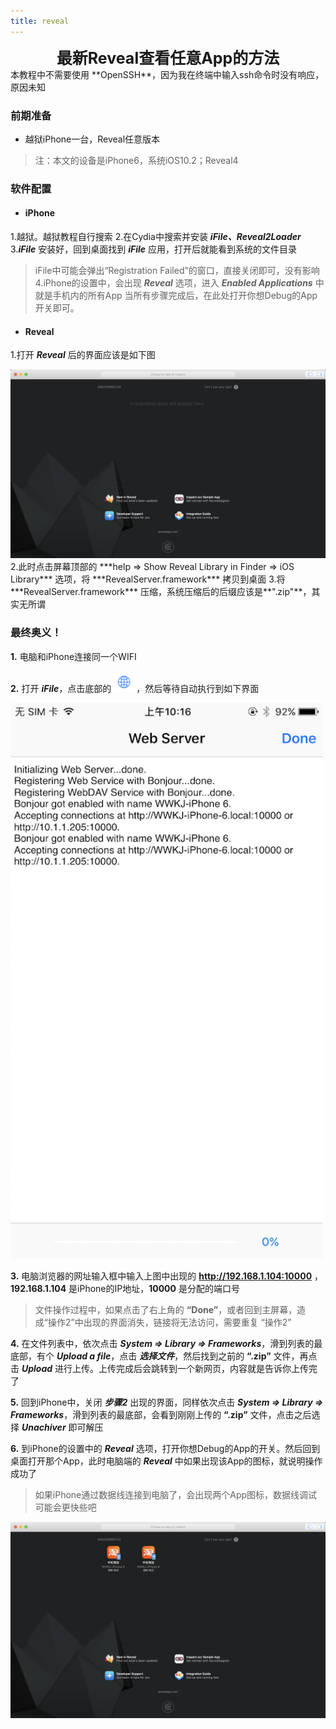 ```yaml
---
title: reveal
---
```


<center><font style="font-size:25px;font-weight: bolder;">最新Reveal查看任意App的方法</font></center>
本教程中不需要使用 **OpenSSH**，因为我在终端中输入ssh命令时没有响应，原因未知

### 前期准备
* 越狱iPhone一台，Reveal任意版本
> 注：本文的设备是iPhone6，系统iOS10.2；Reveal4

### 软件配置
* #### iPhone
 1.越狱。越狱教程自行搜索
 2.在Cydia中搜索并安装 ***iFile、Reveal2Loader***
 3.***iFile*** 安装好，回到桌面找到 ***iFile*** 应用，打开后就能看到系统的文件目录
  > iFile中可能会弹出“Registration Failed”的窗口，直接关闭即可，没有影响
 4.iPhone的设置中，会出现 ***Reveal*** 选项，进入 ***Enabled Applications*** 中就是手机内的所有App
  > 当所有步骤完成后，在此处打开你想Debug的App开关即可。

* #### Reveal
 1.打开 ***Reveal*** 后的界面应该是如下图
 
<img src="./initial.png" width="700"/>
 2.此时点击屏幕顶部的 ***help => Show Reveal Library in Finder => iOS Library*** 选项，将 ***RevealServer.framework*** 拷贝到桌面
 3.将 ***RevealServer.framework*** 压缩，系统压缩后的后缀应该是**".zip"**，其实无所谓
 
### 最终奥义！
**1.** 电脑和iPhone连接同一个WIFI  

**2.** 打开 ***iFile***，点击底部的<img src="./webserver-icon.png" width="40"/>，然后等待自动执行到如下界面

<img src="./webserver.png" width="500"/>  

**3.** 电脑浏览器的网址输入框中输入上图中出现的 **http://192.168.1.104:10000** ，**192.168.1.104** 是iPhone的IP地址，**10000** 是分配的端口号
> 文件操作过程中，如果点击了右上角的 **“Done”**，或者回到主屏幕，造成“操作2”中出现的界面消失，链接将无法访问，需要重复 “操作2”

**4.** 在文件列表中，依次点击 ***System => Library => Frameworks***，滑到列表的最底部，有个 ***Upload a file***，点击 ***选择文件***，然后找到之前的 **“.zip”** 文件，再点击 ***Upload*** 进行上传。上传完成后会跳转到一个新网页，内容就是告诉你上传完了

**5.** 回到iPhone中，关闭 ***步骤2*** 出现的界面，同样依次点击 ***System => Library => Frameworks***，滑到列表的最底部，会看到刚刚上传的 **“.zip”** 文件，点击之后选择 ***Unachiver*** 即可解压

**6.** 到iPhone的设置中的 ***Reveal*** 选项，打开你想Debug的App的开关。然后回到桌面打开那个App，此时电脑端的 ***Reveal*** 中如果出现该App的图标，就说明操作成功了  
> 如果iPhone通过数据线连接到电脑了，会出现两个App图标，数据线调试可能会更快些吧
<img src="./finished.png" width="700"/>
